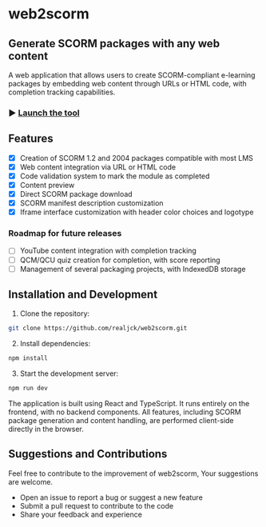 # web2scorm

## Generate SCORM packages with any web content

A web application that allows users to create SCORM-compliant e-learning packages by embedding web content through URLs or HTML code, with completion tracking capabilities.

### ▶ [Launch the tool](https://realjck.github.io/web2scorm/)

## Features

- [X] Creation of SCORM 1.2 and 2004 packages compatible with most LMS
- [X] Web content integration via URL or HTML code
- [X] Code validation system to mark the module as completed
- [X] Content preview
- [X] Direct SCORM package download
- [X] SCORM manifest description customization
- [X] Iframe interface customization with header color choices and logotype

### Roadmap for future releases

- [ ] YouTube content integration with completion tracking
- [ ] QCM/QCU quiz creation for completion, with score reporting
- [ ] Management of several packaging projects, with IndexedDB storage

## Installation and Development

1. Clone the repository:
```bash
git clone https://github.com/realjck/web2scorm.git
```

2. Install dependencies:
```bash
npm install
```

3. Start the development server:
```bash
npm run dev
```

The application is built using React and TypeScript. It runs entirely on the frontend, with no backend components. All features, including SCORM package generation and content handling, are performed client-side directly in the browser.

## Suggestions and Contributions

Feel free to contribute to the improvement of web2scorm, Your suggestions are welcome.

- Open an issue to report a bug or suggest a new feature
- Submit a pull request to contribute to the code
- Share your feedback and experience
